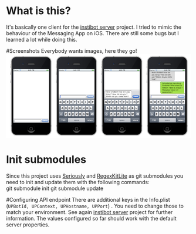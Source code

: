 # What is this?
It's basically one client for the [instibot server](https://github.com/rosner/instibot "Instibot server project on github") project. I tried to mimic the behaviour of the Messaging App on iOS. There are still some bugs but I learned a lot while doing this.

#Screenshots
Everybody wants images, here they go!  
![](https://github.com/rosner/instibot-ios/raw/master/doc/screens.png)

# Init submodules
Since this project uses [Seriously](https://github.com/probablycorey/seriously) and [RegexKitLite](https://github.com/wezm/RegexKitLite) as git submodules you need to init and update them with the following commands:  
      git submodule init
      git submodule update

#Configuring API endpoint
There are additional keys in the Info.plist (`UPBotId, UPContext, UPHostname, UPPort`) . You need to change those to match your environment. See again [instibot server](https://github.com/rosner/instibot "Instibot server project on github") project for further information. The values configured so far should work with the default server properties.